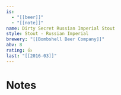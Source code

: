 ```yaml
---
is:
  - "[[beer]]"
  - "[[note]]"
name: Dirty Secret Russian Imperial Stout
style: Stout - Russian Imperial
brewery: "[[Bombshell Beer Company]]"
abv: 8
rating: 👍
last: "[[2016-03]]"
---
```

# Notes


